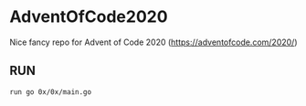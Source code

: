# AdventOfCode2020

Nice fancy repo for Advent of Code 2020 (https://adventofcode.com/2020/)

## RUN
```console
run go 0x/0x/main.go
```
